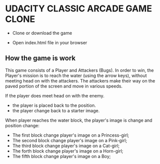 # UDACITY CLASSIC ARCADE GAME CLONE 

- Clone or download the game

- Open index.html file in your browser

## How the game is work
This game consists of a Player and Attackers (Bugs). In order to win, the Player's mission is to reach the water (using the arrow keys), without meeting head on with the attackers. The attackers make their way on the paved portion of the screen and move in various speeds.

If the player does meet head on with the enemy.
- the player is placed back to the position.
- the player change back to a starter image.

When player reaches the water block, the player's image is change and position change:
- The first block change player's image on a Princess-girl;
- The second block change player's image on a Pink-girl;
- The third block change player's image on a Cat-girl;
- The forth block change player's image on a Horn-girl;
- The fifth block change player's image on a Boy;
